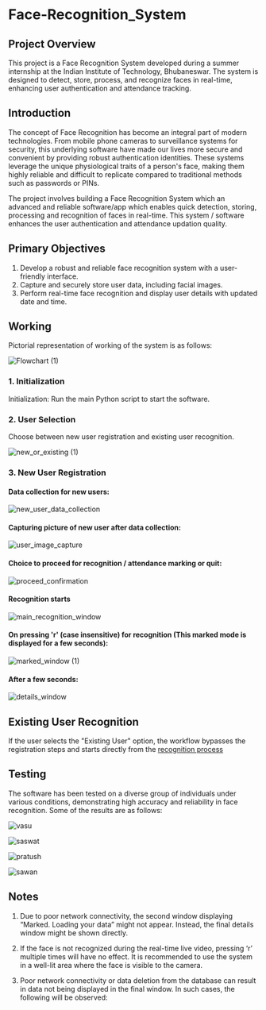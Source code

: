 # Face-Recognition_System

## Project Overview
This project is a Face Recognition System developed during a summer internship at the Indian Institute of Technology, Bhubaneswar. The system is designed to detect, store, process, and recognize faces in real-time, enhancing user authentication and attendance tracking.

## Introduction
The concept of Face Recognition has become an integral part of modern technologies. From mobile phone cameras to surveillance systems for security, this underlying software have made our lives more secure and convenient by providing robust authentication identities. These systems leverage the unique physiological traits of a person's face, making them highly reliable and difficult to replicate compared to traditional methods such as passwords or PINs.

The project involves building a Face Recognition System which an advanced and reliable software/app which enables quick detection, storing, processing and recognition of faces in real-time. This system / software enhances the user authentication and attendance updation quality.

## Primary Objectives
1. Develop a robust and reliable face recognition system with a user-friendly interface.
2. Capture and securely store user data, including facial images.
3. Perform real-time face recognition and display user details with updated date and time.

## Working
Pictorial representation of working of the system is as follows:

![Flowchart (1)](https://github.com/user-attachments/assets/8ac3b935-7cbb-43fd-a812-c8d2fd848ea0)

### 1. Initialization
Initialization: Run the main Python script to start the software.

### 2. User Selection
Choose between new user registration and existing user recognition.

![new_or_existing (1)](https://github.com/user-attachments/assets/741a5a97-d933-49e2-91fa-7ce5d8973d07)

### 3. New User Registration

#### Data collection for new users:
![new_user_data_collection](https://github.com/user-attachments/assets/281a6279-c92a-4408-8b57-7dd58ea37b41)


#### Capturing picture of new user after data collection:
![user_image_capture](https://github.com/user-attachments/assets/ef192055-31b9-4e05-809f-4e1557355ea3)


#### Choice to proceed for recognition / attendance marking or quit:
![proceed_confirmation](https://github.com/user-attachments/assets/cdb16ec9-f352-4e61-a950-1d312801b3da)


#### Recognition starts
![main_recognition_window](https://github.com/user-attachments/assets/98d95088-9b11-4965-9f9b-7ea03a70691f)


#### On pressing 'r' (case insensitive) for recognition (This marked mode is displayed for a few seconds):
![marked_window (1)](https://github.com/user-attachments/assets/b2ed68db-5610-406f-a76c-4f0f7dfeb547)


#### After a few seconds:
![details_window](https://github.com/user-attachments/assets/1a5d6445-3f0f-4d08-9139-d4e8709a14ee)

## Existing User Recognition
If the user selects the "Existing User" option, the workflow bypasses the registration steps and starts directly from the [recognition process](#recognition-starts)

## Testing
The software has been tested on a diverse group of individuals under various conditions, demonstrating high accuracy and reliability in face recognition. Some of the results are as follows:

![vasu](https://github.com/user-attachments/assets/9890eb68-d0f2-4e21-b8d5-c373fbdf8a76)

![saswat](https://github.com/user-attachments/assets/f9d87174-7683-41dc-bbea-e28aedf39a1d)

![pratush](https://github.com/user-attachments/assets/319be0ec-e379-4285-9686-038e1b4f600e)

![sawan](https://github.com/user-attachments/assets/0c2b910b-776a-45f6-9d74-12d6eaa8ce19)


## Notes
1.	Due to poor network connectivity, the second window displaying “Marked. Loading your data” might not appear. Instead, the final details window might be shown directly.

2.	If the face is not recognized during the real-time live video, pressing ‘r’ multiple times will have no effect. It is recommended to use the system in a well-lit area where the face is visible to the camera.

3.	Poor network connectivity or data deletion from the database can result in data not being displayed in the final window. In such cases, the following will be observed:







